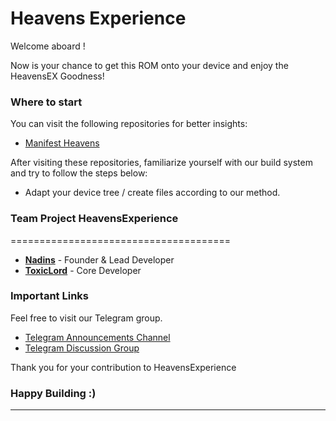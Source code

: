 Heavens Experience
=====================

Welcome aboard ! 

Now is your chance to get this ROM onto your device and enjoy the HeavensEX Goodness!

### Where to start

You can visit the following repositories for better insights:

- [Manifest Heavens](https://github.com/HeavensExperience/manifest)

After visiting these repositories, familiarize yourself with our build system and try to follow the steps below:

- Adapt your device tree / create files according to our method.

### Team Project HeavensExperience
 ======================================

 * [**Nadins**](https://t.me/NadinAlissa) - Founder & Lead Developer
 * [**ToxicLord**](https://t.me/ToxicLord) - Core Developer 

### Important Links

Feel free to visit our Telegram group.

- [Telegram Announcements Channel](https://t.me/HeavensEXUpdates)
- [Telegram Discussion Group](https://t.me/HeavensSupport)

Thank you for your contribution to HeavensExperience

### Happy Building :)
---------------------------------------------------------------------------------------
